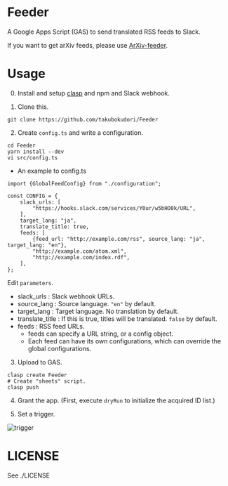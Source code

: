 # Feeder

A Google Apps Script (GAS) to send translated RSS feeds to Slack.

If you want to get arXiv feeds, please use [ArXiv-feeder](https://github.com/takubokudori/ArXiv-feeder).

# Usage

0. Install and setup [clasp](https://github.com/google/clasp) and npm and Slack webhook.

1. Clone this.

```
git clone https://github.com/takubokudori/Feeder
```

2. Create `config.ts` and write a configuration.

```
cd Feeder
yarn install --dev
vi src/config.ts
```

* An example to config.ts

```
import {GlobalFeedConfig} from "./configuration";

const CONFIG = {
    slack_urls: [
        "https://hooks.slack.com/services/Y0ur/w5bHO0k/URL",
    ],
    target_lang: "ja",
    translate_title: true,
    feeds: [
        {feed_url: "http://example.com/rss", source_lang: "ja", target_lang: "en"},
        "http://example.com/atom.xml",
        "http://example.com/index.rdf",
    ],
};
```

Edit `parameters`.

- slack_urls : Slack webhook URLs.
- source_lang : Source language. `"en"` by default.
- target_lang : Target language. No translation by default.
- translate_title : If this is true, titles will be translated. `false` by default.
- feeds : RSS feed URLs.
    - feeds can specify a URL string, or a config object.
    - Each feed can have its own configurations, which can override the global configurations.

3. Upload to GAS.

```
clasp create Feeder
# Create "sheets" script.
clasp push
```

4. Grant the app. (First, execute `dryRun` to initialize the acquired ID list.)

5. Set a trigger.

![trigger](https://user-images.githubusercontent.com/16149911/113476401-4951fa00-94b6-11eb-8548-126c409b0425.PNG)

# LICENSE

See ./LICENSE
